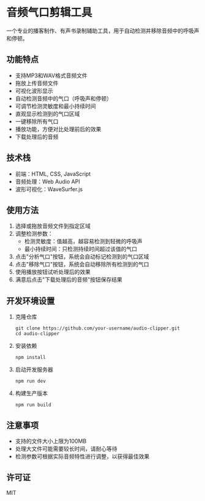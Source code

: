 # 音频气口剪辑工具

一个专业的播客制作、有声书录制辅助工具，用于自动检测并移除音频中的呼吸声和停顿。

## 功能特点

- 支持MP3和WAV格式音频文件
- 拖放上传音频文件
- 可视化波形显示
- 自动检测音频中的气口（呼吸声和停顿）
- 可调节检测灵敏度和最小持续时间
- 直观显示检测到的气口区域
- 一键移除所有气口
- 播放功能，方便对比处理前后的效果
- 下载处理后的音频

## 技术栈

- 前端：HTML, CSS, JavaScript
- 音频处理：Web Audio API
- 波形可视化：WaveSurfer.js

## 使用方法

1. 选择或拖放音频文件到指定区域
2. 调整检测参数：
   - 检测灵敏度：值越高，越容易检测到轻微的呼吸声
   - 最小持续时间：只检测持续时间超过该值的气口
3. 点击"分析气口"按钮，系统会自动标记检测到的气口区域
4. 点击"移除气口"按钮，系统会自动移除所有检测到的气口
5. 使用播放按钮试听处理后的效果
6. 满意后点击"下载处理后的音频"按钮保存结果

## 开发环境设置

1. 克隆仓库
   ```
   git clone https://github.com/your-username/audio-clipper.git
   cd audio-clipper
   ```

2. 安装依赖
   ```
   npm install
   ```

3. 启动开发服务器
   ```
   npm run dev
   ```

4. 构建生产版本
   ```
   npm run build
   ```

## 注意事项

- 支持的文件大小上限为100MB
- 处理大文件可能需要较长时间，请耐心等待
- 检测参数可根据实际音频特性进行调整，以获得最佳效果

## 许可证

MIT 